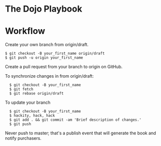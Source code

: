 # The Dojo Playbook



# Workflow

Create your own branch from origin/draft.

```
$ git checkout -B your_first_name origin/draft
$ git push -u origin your_first_name
```

Create a pull request from your branch to origin on GitHub.

To synchronize changes in from origin/draft:
```
  $ git checkout -B your_first_name
  $ git fetch
  $ git rebase origin/draft
```

To update your branch
```
  $ git checkout -B your_first_name
  $ hackity, hack, hack
  $ git add . && git commit -am 'Brief description of changes.'
  $ git push
```

Never push to master; that's a publish event that will generate the book and notify purchasers.
